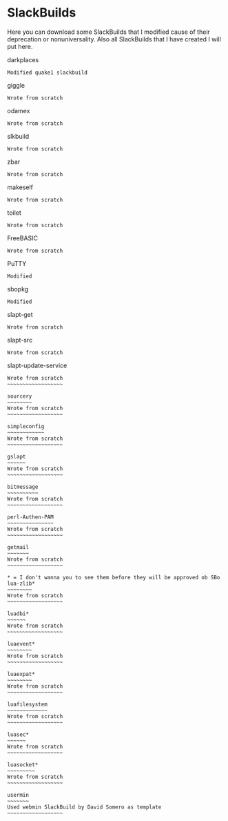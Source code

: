 SlackBuilds
===========

Here you can download some SlackBuilds that I modified cause of their
deprecation or nonuniversality. Also all SlackBuilds that I have created
I will put here.

darkplaces
~~~~~~~~~~
Modified quake1 slackbuild
~~~~~~~~~~~~~~~~~~~~~~~~~~

giggle
~~~~~~
Wrote from scratch
~~~~~~~~~~~~~~~~~~

odamex
~~~~~~
Wrote from scratch
~~~~~~~~~~~~~~~~~~

slkbuild
~~~~~~~~
Wrote from scratch
~~~~~~~~~~~~~~~~~~

zbar
~~~~
Wrote from scratch
~~~~~~~~~~~~~~~~~~

makeself
~~~~~~~~
Wrote from scratch
~~~~~~~~~~~~~~~~~~

toilet
~~~~~~
Wrote from scratch
~~~~~~~~~~~~~~~~~~

FreeBASIC
~~~~~~~~~
Wrote from scratch
~~~~~~~~~~~~~~~~~~

PuTTY
~~~~~
Modified
~~~~~~~~

sbopkg
~~~~~~
Modified
~~~~~~~~

slapt-get
~~~~~~~~~
Wrote from scratch
~~~~~~~~~~~~~~~~~~

slapt-src
~~~~~~~~~
Wrote from scratch
~~~~~~~~~~~~~~~~~~

slapt-update-service
~~~~~~~~~~~~~~~~~~~~
Wrote from scratch
~~~~~~~~~~~~~~~~~~

sourcery
~~~~~~~~
Wrote from scratch
~~~~~~~~~~~~~~~~~~

simpleconfig
~~~~~~~~~~~~
Wrote from scratch
~~~~~~~~~~~~~~~~~~

gslapt
~~~~~~
Wrote from scratch
~~~~~~~~~~~~~~~~~~

bitmessage
~~~~~~~~~~
Wrote from scratch
~~~~~~~~~~~~~~~~~~

perl-Authen-PAM
~~~~~~~~~~~~~~~
Wrote from scratch
~~~~~~~~~~~~~~~~~~

getmail
~~~~~~~
Wrote from scratch
~~~~~~~~~~~~~~~~~~

* = I don't wanna you to see them before they will be approved ob SBo
lua-zlib*
~~~~~~~~
Wrote from scratch
~~~~~~~~~~~~~~~~~~

luadbi*
~~~~~~
Wrote from scratch
~~~~~~~~~~~~~~~~~~

luaevent*
~~~~~~~~
Wrote from scratch
~~~~~~~~~~~~~~~~~~

luaexpat*
~~~~~~~~
Wrote from scratch
~~~~~~~~~~~~~~~~~~

luafilesystem
~~~~~~~~~~~~~
Wrote from scratch
~~~~~~~~~~~~~~~~~~

luasec*
~~~~~~
Wrote from scratch
~~~~~~~~~~~~~~~~~~

luasocket*
~~~~~~~~~
Wrote from scratch
~~~~~~~~~~~~~~~~~~

usermin
~~~~~~~
Used webmin SlackBuild by David Somero as template
~~~~~~~~~~~~~~~~~~
